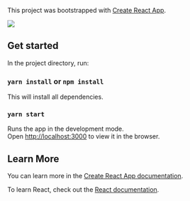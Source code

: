 This project was bootstrapped with [Create React App](https://github.com/facebook/create-react-app).


![](pizza-app-demo.gif)

## Get started
In the project directory, run:

### `yarn install` or `npm install`

This will install all dependencies.

### `yarn start`

Runs the app in the development mode.<br />
Open [http://localhost:3000](http://localhost:3000) to view it in the browser.


## Learn More

You can learn more in the [Create React App documentation](https://facebook.github.io/create-react-app/docs/getting-started).

To learn React, check out the [React documentation](https://reactjs.org/).
